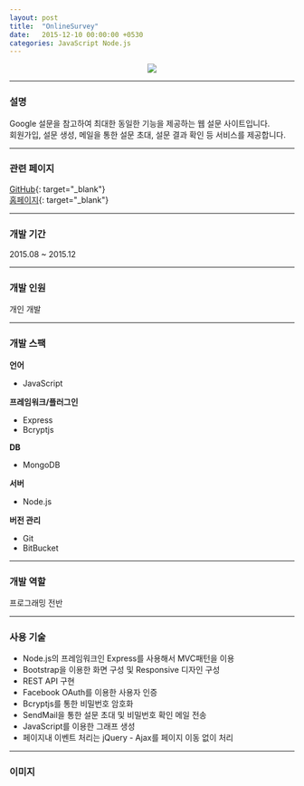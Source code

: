 ```yaml
---
layout: post
title:  "OnlineSurvey"
date:   2015-12-10 00:00:00 +0530
categories: JavaScript Node.js
---
```

  

<center><a href="https://ironkim.github.io/assets/image/project/onlineservey/logo.png" target="_blank"><img class="post-img" src="https://ironkim.github.io/assets/image/project/onlineservey/logo.png"></a></center>
  

---
### 설명
Google 설문을 참고하여 최대한 동일한 기능을 제공하는 웹 설문 사이트입니다.  
회원가입, 설문 생성, 메일을 통한 설문 초대, 설문 결과 확인 등 서비스를 제공합니다.

---
### 관련 페이지
[GitHub][url-github]{: target="_blank"}  
[홈페이지][url-play]{: target="_blank"}  

---
### 개발 기간
2015.08 ~ 2015.12

---
### 개발 인원
개인 개발

---
### 개발 스팩
**언어**
* JavaScript

**프레임워크/플러그인**
* Express
* Bcryptjs

**DB**
* MongoDB

**서버**
* Node.js

**버전 관리**  
* Git
* BitBucket

---
### 개발 역할
프로그래밍 전반

---
### 사용 기술
* Node.js의 프레임워크인 Express를 사용해서 MVC패턴을 이용 
* Bootstrap을 이용한 화면 구성 및 Responsive 디자인 구성
* REST API 구현
* Facebook OAuth를 이용한 사용자 인증
* Bcryptjs를 통한 비밀번호 암호화
* SendMail을 통한 설문 초대 및 비밀번호 확인 메일 전송
* JavaScript를 이용한 그래프 생성
* 페이지내 이벤트 처리는 jQuery - Ajax를 페이지 이동 없이 처리


---
### 이미지

[url-github]: https://github.com/IronKim/OnlineSurvey
[url-play]: https://glacial-scrubland-6910.herokuapp.com/ 

